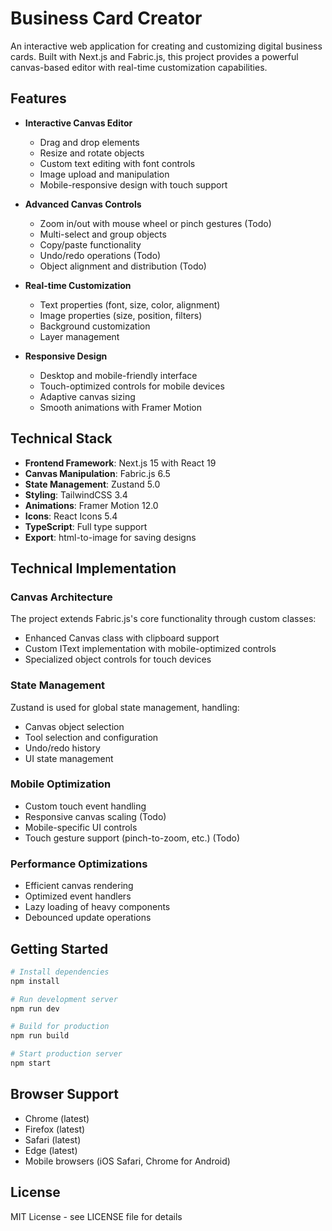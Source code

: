# Business Card Creator

An interactive web application for creating and customizing digital business cards. Built with Next.js and Fabric.js, this project provides a powerful canvas-based editor with real-time customization capabilities.

## Features

- **Interactive Canvas Editor**

  - Drag and drop elements
  - Resize and rotate objects
  - Custom text editing with font controls
  - Image upload and manipulation
  - Mobile-responsive design with touch support

- **Advanced Canvas Controls**

  - Zoom in/out with mouse wheel or pinch gestures (Todo)
  - Multi-select and group objects
  - Copy/paste functionality
  - Undo/redo operations (Todo)
  - Object alignment and distribution (Todo)

- **Real-time Customization**

  - Text properties (font, size, color, alignment)
  - Image properties (size, position, filters)
  - Background customization
  - Layer management

- **Responsive Design**
  - Desktop and mobile-friendly interface
  - Touch-optimized controls for mobile devices
  - Adaptive canvas sizing
  - Smooth animations with Framer Motion

## Technical Stack

- **Frontend Framework**: Next.js 15 with React 19
- **Canvas Manipulation**: Fabric.js 6.5
- **State Management**: Zustand 5.0
- **Styling**: TailwindCSS 3.4
- **Animations**: Framer Motion 12.0
- **Icons**: React Icons 5.4
- **TypeScript**: Full type support
- **Export**: html-to-image for saving designs

## Technical Implementation

### Canvas Architecture

The project extends Fabric.js's core functionality through custom classes:

- Enhanced Canvas class with clipboard support
- Custom IText implementation with mobile-optimized controls
- Specialized object controls for touch devices

### State Management

Zustand is used for global state management, handling:

- Canvas object selection
- Tool selection and configuration
- Undo/redo history
- UI state management

### Mobile Optimization

- Custom touch event handling
- Responsive canvas scaling (Todo)
- Mobile-specific UI controls
- Touch gesture support (pinch-to-zoom, etc.) (Todo)

### Performance Optimizations

- Efficient canvas rendering
- Optimized event handlers
- Lazy loading of heavy components
- Debounced update operations

## Getting Started

```bash
# Install dependencies
npm install

# Run development server
npm run dev

# Build for production
npm run build

# Start production server
npm start
```

## Browser Support

- Chrome (latest)
- Firefox (latest)
- Safari (latest)
- Edge (latest)
- Mobile browsers (iOS Safari, Chrome for Android)

## License

MIT License - see LICENSE file for details
